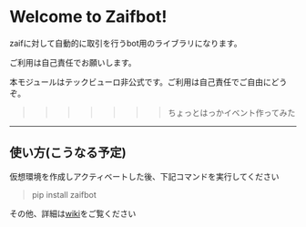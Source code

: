 Welcome to Zaifbot!
===================


zaifに対して自動的に取引を行うbot用のライブラリになります。


ご利用は自己責任でお願いします。

本モジュールはテックビューロ非公式です。ご利用は自己責任でご自由にどうぞ。
>>>>>>> ちょっとはっかイベント作ってみた

----------


使い方(こうなる予定)
-------------
仮想環境を作成しアクティベートした後、下記コマンドを実行してください

> pip install zaifbot

その他、詳細は[wiki][1]をご覧ください

  [1]: https://github.com/Akira-Taniguchi/zaifbot/wiki

